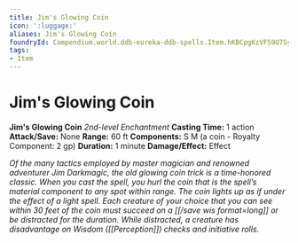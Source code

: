 ```yaml
---
title: Jim's Glowing Coin
icon: ':luggage:'
aliases: Jim's Glowing Coin
foundryId: Compendium.world.ddb-eureka-ddb-spells.Item.hKBCpgKzVF59U7Sy
tags:
- Item
---
```


# Jim's Glowing Coin

**Jim's Glowing Coin**
_2nd-level Enchantment_
**Casting Time:** 1 action
**Attack/Save:** None
**Range:** 60 ft
**Components:** S M (a coin - Royalty Component: 2 gp)
**Duration:** 1 minute
**Damage/Effect:** Effect

*Of the many tactics employed by master magician and renowned adventurer Jim Darkmagic, the old glowing coin trick is a time-honored classic. When you cast the spell, you hurl the coin that is the spell’s material component to any spot within range. The coin lights up as if under the effect of a light spell. Each creature of your choice that you can see within 30 feet of the coin must succeed on a [[/save wis format=long]] or be distracted for the duration. While distracted, a creature has disadvantage on Wisdom ([[Perception]]) checks and initiative rolls.*